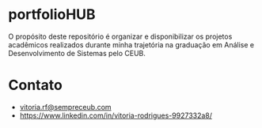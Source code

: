 # portfolioHUB
O propósito deste repositório é organizar e disponibilizar os projetos acadêmicos realizados durante minha trajetória na graduação em Análise e Desenvolvimento de Sistemas pelo CEUB.
# Contato
- vitoria.rf@sempreceub.com
- https://www.linkedin.com/in/vitoria-rodrigues-9927332a8/
